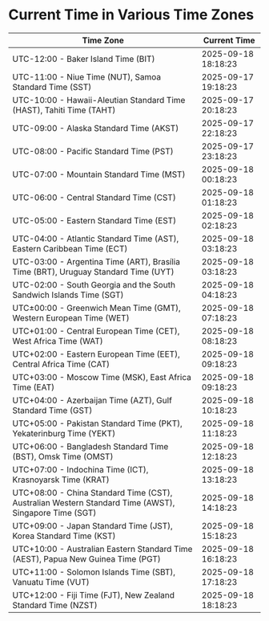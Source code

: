 # Current Time in Various Time Zones

| Time Zone | Current Time |
|-----------|--------------|
| UTC-12:00 - Baker Island Time (BIT) | 2025-09-18 18:18:23 |
| UTC-11:00 - Niue Time (NUT), Samoa Standard Time (SST) | 2025-09-17 19:18:23 |
| UTC-10:00 - Hawaii-Aleutian Standard Time (HAST), Tahiti Time (TAHT) | 2025-09-17 20:18:23 |
| UTC-09:00 - Alaska Standard Time (AKST) | 2025-09-17 22:18:23 |
| UTC-08:00 - Pacific Standard Time (PST) | 2025-09-17 23:18:23 |
| UTC-07:00 - Mountain Standard Time (MST) | 2025-09-18 00:18:23 |
| UTC-06:00 - Central Standard Time (CST) | 2025-09-18 01:18:23 |
| UTC-05:00 - Eastern Standard Time (EST) | 2025-09-18 02:18:23 |
| UTC-04:00 - Atlantic Standard Time (AST), Eastern Caribbean Time (ECT) | 2025-09-18 03:18:23 |
| UTC-03:00 - Argentina Time (ART), Brasília Time (BRT), Uruguay Standard Time (UYT) | 2025-09-18 03:18:23 |
| UTC-02:00 - South Georgia and the South Sandwich Islands Time (SGT) | 2025-09-18 04:18:23 |
| UTC±00:00 - Greenwich Mean Time (GMT), Western European Time (WET) | 2025-09-18 07:18:23 |
| UTC+01:00 - Central European Time (CET), West Africa Time (WAT) | 2025-09-18 08:18:23 |
| UTC+02:00 - Eastern European Time (EET), Central Africa Time (CAT) | 2025-09-18 09:18:23 |
| UTC+03:00 - Moscow Time (MSK), East Africa Time (EAT) | 2025-09-18 09:18:23 |
| UTC+04:00 - Azerbaijan Time (AZT), Gulf Standard Time (GST) | 2025-09-18 10:18:23 |
| UTC+05:00 - Pakistan Standard Time (PKT), Yekaterinburg Time (YEKT) | 2025-09-18 11:18:23 |
| UTC+06:00 - Bangladesh Standard Time (BST), Omsk Time (OMST) | 2025-09-18 12:18:23 |
| UTC+07:00 - Indochina Time (ICT), Krasnoyarsk Time (KRAT) | 2025-09-18 13:18:23 |
| UTC+08:00 - China Standard Time (CST), Australian Western Standard Time (AWST), Singapore Time (SGT) | 2025-09-18 14:18:23 |
| UTC+09:00 - Japan Standard Time (JST), Korea Standard Time (KST) | 2025-09-18 15:18:23 |
| UTC+10:00 - Australian Eastern Standard Time (AEST), Papua New Guinea Time (PGT) | 2025-09-18 16:18:23 |
| UTC+11:00 - Solomon Islands Time (SBT), Vanuatu Time (VUT) | 2025-09-18 17:18:23 |
| UTC+12:00 - Fiji Time (FJT), New Zealand Standard Time (NZST) | 2025-09-18 18:18:23 |
